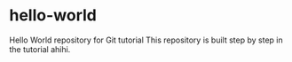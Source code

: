 # hello-world
Hello World repository for Git tutorial
This repository is built step by step in the tutorial ahihi.
